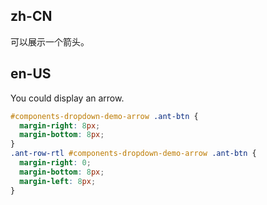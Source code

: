 ## zh-CN

可以展示一个箭头。

## en-US

You could display an arrow.

```css
#components-dropdown-demo-arrow .ant-btn {
  margin-right: 8px;
  margin-bottom: 8px;
}
.ant-row-rtl #components-dropdown-demo-arrow .ant-btn {
  margin-right: 0;
  margin-bottom: 8px;
  margin-left: 8px;
}
```
